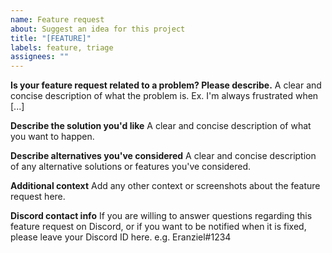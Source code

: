 ```yaml
---
name: Feature request
about: Suggest an idea for this project
title: "[FEATURE]"
labels: feature, triage
assignees: ""
---
```


**Is your feature request related to a problem? Please describe.**
A clear and concise description of what the problem is. Ex. I'm always frustrated when [...]

**Describe the solution you'd like**
A clear and concise description of what you want to happen.

**Describe alternatives you've considered**
A clear and concise description of any alternative solutions or features you've considered.

**Additional context**
Add any other context or screenshots about the feature request here.

**Discord contact info**
If you are willing to answer questions regarding this feature request on Discord, or if you want to be notified when it is fixed, please leave your Discord ID here.
e.g. Eranziel#1234
